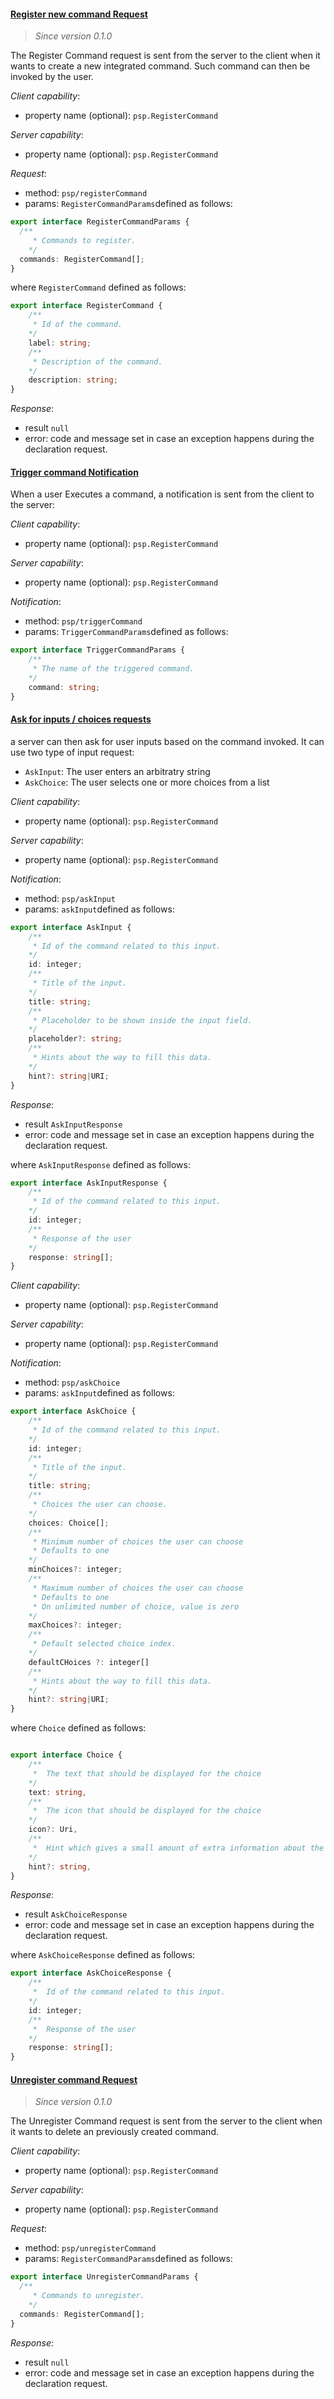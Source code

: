 #### <a href="#registerCommand" name="registerCommand" class="anchor">Register new command Request</a>

> *Since version 0.1.0*

The Register Command request is sent from the server to the client when it wants to create a new integrated command. Such command can then be invoked by the user.

*Client capability*:

* property name (optional): `psp.RegisterCommand`

*Server capability*:

* property name (optional): `psp.RegisterCommand`

*Request*:

* method: `psp/registerCommand`
* params: `RegisterCommandParams`defined as follows:

<div class="anchorHolder"><a href="#registerCommandParams" name="RegisterCommandParams" class="linkableAnchor"></a></div>

```ts
export interface RegisterCommandParams {
  /**
     * Commands to register.
    */
  commands: RegisterCommand[];
}
```

where `RegisterCommand` defined as follows:

<div class="anchorHolder"><a href="#registerCommand" name="RegisterCommand" class="linkableAnchor"></a></div>

```ts
export interface RegisterCommand {
    /**
     * Id of the command.
    */
    label: string;
    /**
     * Description of the command.
    */
    description: string;
}
```

*Response*:

* result `null`
* error: code and message set in case an exception happens during the declaration request.

#### <a href="#triggerCommand" name="triggerCommand" class="anchor">Trigger command Notification</a>

When a user Executes a command, a notification is sent from the client to the server:

*Client capability*:

* property name (optional): `psp.RegisterCommand`

*Server capability*:

* property name (optional): `psp.RegisterCommand`

*Notification*:

* method: `psp/triggerCommand`
* params: `TriggerCommandParams`defined as follows:

<div class="anchorHolder"><a href="#triggerCommand" name="TriggerCommand" class="linkableAnchor"></a></div>

```ts
export interface TriggerCommandParams {
    /**
     * The name of the triggered command.
    */
    command: string;
}
```

#### <a href="#askInputChoice" name="AskInputChoice" class="anchor"> Ask for inputs / choices requests</a>

a server can then ask for user inputs based on the command invoked. It can use two type of input request:

* `AskInput`: The user enters an arbitratry string
* `AskChoice`: The user selects one or more choices from a list

*Client capability*:

* property name (optional): `psp.RegisterCommand`

*Server capability*:

* property name (optional): `psp.RegisterCommand`

*Notification*:

* method: `psp/askInput`
* params: `askInput`defined as follows:

<div class="anchorHolder"><a href="#askInput" name="AskInput" class="linkableAnchor"></a></div>

```ts
export interface AskInput {
    /**
     * Id of the command related to this input.
    */
    id: integer;
    /**
     * Title of the input.
    */
    title: string;
    /**
     * Placeholder to be shown inside the input field.
    */
    placeholder?: string;
    /**
     * Hints about the way to fill this data.
    */
    hint?: string|URI;
}
```

*Response*:

* result `AskInputResponse`
* error: code and message set in case an exception happens during the declaration request.

where `AskInputResponse` defined as follows:

<div class="anchorHolder"><a href="#askInputResponse" name="AskInputResponse" class="linkableAnchor"></a></div>

```ts
export interface AskInputResponse {
    /**
     * Id of the command related to this input.
    */
    id: integer;
    /**
     * Response of the user
    */
    response: string[];
}
```

*Client capability*:

* property name (optional): `psp.RegisterCommand`

*Server capability*:

* property name (optional): `psp.RegisterCommand`

*Notification*:

* method: `psp/askChoice`
* params: `askInput`defined as follows:

<div class="anchorHolder"><a href="#askChoice" name="AskChoice" class="linkableAnchor"></a></div>

```ts
export interface AskChoice {
    /**
     * Id of the command related to this input.
    */
    id: integer;
    /**
     * Title of the input.
    */
    title: string;
    /**
     * Choices the user can choose.
    */
    choices: Choice[];
    /**
     * Minimum number of choices the user can choose
     * Defaults to one
    */
    minChoices?: integer;
    /**
     * Maximum number of choices the user can choose
     * Defaults to one
     * On unlimited number of choice, value is zero
    */
    maxChoices?: integer;
    /**
     * Default selected choice index.
    */
    defaultCHoices ?: integer[]
    /**
     * Hints about the way to fill this data.
    */
    hint?: string|URI;
}
```

where `Choice` defined as follows:

<div class="anchorHolder"><a href="#choice" name="Choice" class="linkableAnchor"></a></div>

```ts

export interface Choice {
    /**
     *  The text that should be displayed for the choice
    */
    text: string,
    /**
     *  The icon that should be displayed for the choice  
    */
    icon?: Uri,
    /**
     *  Hint which gives a small amount of extra information about the choice
    */
    hint?: string,
}
```

*Response*:

* result `AskChoiceResponse`
* error: code and message set in case an exception happens during the declaration request.

where `AskChoiceResponse` defined as follows:

<div class="anchorHolder"><a href="#askChoiceResponse" name="AskChoiceResponse" class="linkableAnchor"></a></div>

```ts
export interface AskChoiceResponse {
    /**
     *  Id of the command related to this input.
    */
    id: integer;
    /**
     *  Response of the user
    */
    response: string[];
}
```

#### <a href="#unregisterCommand" name="unregisterCommand" class="anchor">Unregister command Request</a>

> *Since version 0.1.0*

The Unregister Command request is sent from the server to the client when it wants to delete an previously created command.

*Client capability*:

* property name (optional): `psp.RegisterCommand`

*Server capability*:

* property name (optional): `psp.RegisterCommand`

*Request*:

* method: `psp/unregisterCommand`
* params: `RegisterCommandParams`defined as follows:

<div class="anchorHolder"><a href="#unregisterCommandParams" name="UnergisterCommandParams" class="linkableAnchor"></a></div>

```ts
export interface UnregisterCommandParams {
  /**
     * Commands to unregister.
    */
  commands: RegisterCommand[];
}
```

*Response*:

* result `null`
* error: code and message set in case an exception happens during the declaration request.
